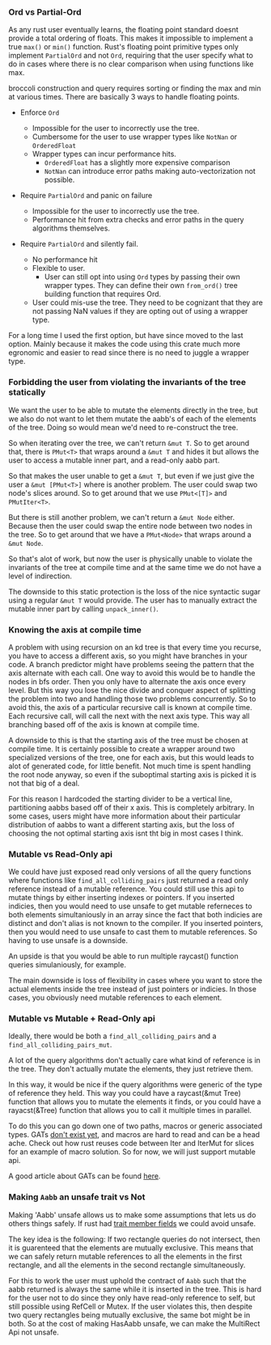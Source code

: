 ### Ord vs Partial-Ord

As any rust user eventually learns, the floating point standard doesnt provide a total ordering of floats.
This makes it impossible to implement a true `max()` or `min()` function. Rust's floating point primitive types
only implement `PartialOrd` and not `Ord`, requiring that the user specify what to do in cases where there is no
clear comparison when using functions like max. 

broccoli construction and query requires sorting or finding the max and min at various times. There are basically
3 ways to handle floating points.

* Enforce `Ord`
    * Impossible for the user to incorrectly use the tree.
    * Cumbersome for the user to use wrapper types like `NotNan` or `OrderedFloat`
    * Wrapper types can incur performance hits. 
        * `OrderedFloat` has a slightly more expensive comparison
        * `NotNan` can introduce error paths making auto-vectorization not possible.

* Require `PartialOrd` and panic on failure
    * Impossible for the user to incorrectly use the tree.
    * Performance hit from extra checks and error paths in the query algorithms themselves.

* Require `PartialOrd` and silently fail.
    * No performance hit
    * Flexible to user.
        * User can still opt into using `Ord` types by passing their own wrapper types. They can
          define their own `from_ord()` tree building function that requires Ord.
    * User could mis-use the tree. They need to be cognizant that they are not passing NaN values
      if they are opting out of using a wrapper type.

For a long time I used the first option, but have since moved to the last option. Mainly because
it makes the code using this crate much more egronomic and easier to read since there is no need
to juggle a wrapper type.


### Forbidding the user from violating the invariants of the tree statically

We want the user to be able to mutate the elements directly in the tree,
but we also do not want to let them mutate the aabb's of each of the elements of the tree. Doing so would
mean we'd need to re-construct the tree.

So when iterating over the tree, we can't return `&mut T`. So to get around that, there is `PMut<T>` that wraps around a `&mut T` and hides it but allows the user to access a mutable inner part, and a read-only aabb part.

So that makes the user unable to get a `&mut T`, but even if we just give the user a `&mut [PMut<T>]` where is another problem. The user could swap two node's slices around. So to get around that we use `PMut<[T]>` and `PMutIter<T>`.

But there is still another problem, we can't return a `&mut Node` either. Because then the user could swap the entire node
between two nodes in the tree. So to get around that we have a `PMut<Node>` that wraps around a `&mut Node`.

So that's alot of work, but now the user is physically unable to violate the invariants of the tree at compile time and at the same time
we do not have a level of indirection. 

The downside to this static protection is the loss of the nice syntactic sugar using a regular `&mut T` would provide. The user has to manually extract the mutable inner part by calling `unpack_inner()`. 


### Knowing the axis at compile time

A problem with using recursion on an kd tree is that every time you recurse, you have to access a different axis, so you might have branches in your code. A branch predictor might have problems seeing the pattern that the axis alternate with each call. One way to avoid this would be to handle the nodes in bfs order. Then you only have to alternate the axis once every level. But this way you lose the nice divide and conquer aspect of splitting the problem into two and handling those two problems concurrently. So to avoid this, the axis of a particular recursive call is known at compile time. Each recursive call, will call the next with the next axis type. This way all branching based off of the axis is known at compile time. 


A downside to this is that the starting axis of the tree
must be chosen at compile time. It is certainly possible to create a wrapper around two specialized versions of the tree, one for each axis, but this would leads to alot of generated code, for little benefit. Not much time is spent handling the root node anyway, so even if the suboptimal starting axis is picked it is not that big of a deal.

For this reason I hardcoded the starting divider to be a vertical line, partitioning aabbs based off of their x axis. This is completely arbitrary. In some cases, users might have more information about their particular distribution of aabbs to want a different starting axis, but the loss of choosing the not optimal starting axis isnt tht big in most cases I think. 

### Mutable vs Read-Only api

We could have just exposed read only versions of all the query functions where functions like
`find_all_colliding_pairs` just returned a read only reference instead of a mutable reference.
You could still use this api to mutate things by either inserting indexes or pointers. If you inserted
indicies, then you would need to use unsafe to get mutable referneces to both elements simultaniously
in an array since the fact that both indicies are distinct and don't alias is not known to the compiler.
If you inserted pointers, then you would need to use unsafe to cast them to mutable references.
So having to use unsafe is a downside.

An upside is that you would be able to run multiple raycast() function queries simulaniously, for example.

The main downside is loss of flexibility in cases where you want to store the actual elements inside the tree instead of just pointers or indicies. In those cases, you obviously need mutable references to each element.


### Mutable vs Mutable + Read-Only api

Ideally, there would be both a `find_all_colliding_pairs` and a `find_all_colliding_pairs_mut`. 

A lot of the query algorithms don't actually care what kind of reference is in the tree.
They don't actually mutate the elements, they just retrieve them.

In this way, it would be nice if the query algorithms were generic of the type of reference they held. This way you could have a raycast(&mut Tree) function that allows you to mutate the elements it finds, or you could have a rayacst(&Tree) function that allows you to call it multiple times in parallel.

To do this you can go down one of two paths, macros or generic associated types. GATs [don't exist yet](https://github.com/rust-lang/rfcs/blob/master/text/1598-generic_associated_types.md), and macros are hard to read and can be a head ache. Check out how rust reuses code between Iter and IterMut for slices for an example of macro solution. So for now, we will just support mutable api.

A good article about GATs can be found [here](https://lukaskalbertodt.github.io/2018/08/03/solving-the-generalized-streaming-iterator-problem-without-gats.html).


### Making `Aabb` an unsafe trait vs Not

Making 'Aabb' unsafe allows us to make some assumptions that lets us do others things safely. If rust had [trait member fields](https://github.com/rust-lang/rfcs/pull/1546#issuecomment-304033345) we could avoid unsafe.

The key idea is the following:
If two rectangle queries do not intersect, then it is guarenteed that the elements are mutually exclusive.
This means that we can safely return mutable references to all the elements in the first rectangle,
and all the elements in the second rectangle simultaneously. 

For this to work the user must uphold the contract of `Aabb` such that the aabb returned is always the same while it is inserted in the tree.
This is hard for the user not to do since they only have read-only reference to self, but still possible using
RefCell or Mutex. If the user violates this, then despite two query rectangles being mutually exclusive,
the same bot might be in both. So at the cost of making HasAabb unsafe, we can make the MultiRect Api not unsafe.

